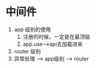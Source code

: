 # 中间件

1. app 级别的使用
    1. 注册的时候，一定是在最顶级
    2. app.use-->api去加载进来
2. router 级别
3. 异常处理 --> app级别 --> router
